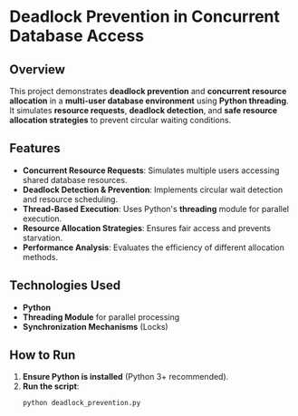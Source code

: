 # Deadlock Prevention in Concurrent Database Access  

## Overview  
This project demonstrates **deadlock prevention** and **concurrent resource allocation** in a **multi-user database environment** using **Python threading**. It simulates **resource requests**, **deadlock detection**, and **safe resource allocation strategies** to prevent circular waiting conditions.  

## Features  
- **Concurrent Resource Requests**: Simulates multiple users accessing shared database resources.  
- **Deadlock Detection & Prevention**: Implements circular wait detection and resource scheduling.  
- **Thread-Based Execution**: Uses Python's **threading** module for parallel execution.  
- **Resource Allocation Strategies**: Ensures fair access and prevents starvation.  
- **Performance Analysis**: Evaluates the efficiency of different allocation methods.  

## Technologies Used  
- **Python**  
- **Threading Module** for parallel processing  
- **Synchronization Mechanisms** (Locks)  

## How to Run  
1. **Ensure Python is installed** (Python 3+ recommended).  
2. **Run the script**:  
   ```sh
   python deadlock_prevention.py
